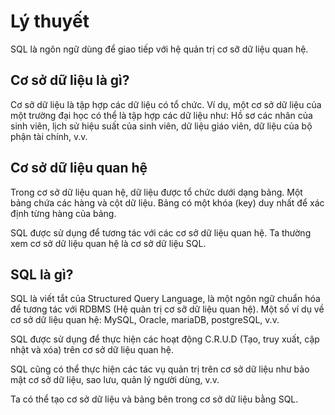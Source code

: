# Lý thuyết
SQL là ngôn ngữ dùng để giao tiếp với hệ quản trị cơ sỡ dữ liệu quan hệ.

## Cơ sở dữ liệu là gì?
Cơ sở dữ liệu là tập hợp các dữ liệu có tổ chức. Ví dụ, một cơ sở dữ liệu của một trường đại học có thể là tập hợp các dữ liệu như: Hồ sơ các nhân của sinh viên, lịch sử hiệu suất của sinh viên, dữ liệu giáo viên, dữ liệu của bộ phận tài chính, v.v.

## Cơ sở dữ liệu quan hệ
Trong cơ sở dữ liệu quan hệ, dữ liệu được tổ chức dưới dạng bảng. Một bảng chứa các hàng và cột dữ liệu. Bảng có một khóa (key) duy nhất để xác định từng hàng của bảng.

SQL được sử dụng để tương tác với các cơ sở dữ liệu quan hệ. Ta thường xem cơ sở dữ liệu quan hệ là cơ sở dữ liệu SQL.

## SQL là gì?
SQL là viết tắt của Structured Query Language, là một ngôn ngữ chuẩn hóa để tương tác với RDBMS (Hệ quản trị cơ sỡ dữ liệu quan hệ). Một số ví dụ về cơ sở dữ liệu quan hệ: MySQL, Oracle, mariaDB, postgreSQL, v.v.

SQL được sử dụng để thực hiện các hoạt động C.R.U.D (Tạo, truy xuất, cập nhật và xóa) trên cơ sở dữ liệu quan hệ.

SQL cũng có thể thực hiện các tác vụ quản trị trên cơ sở dữ liệu như bảo mật cơ sở dữ liệu, sao lưu, quản lý người dùng, v.v.

Ta có thể tạo cơ sở dữ liệu và bảng bên trong cơ sở dữ liệu bằng SQL.